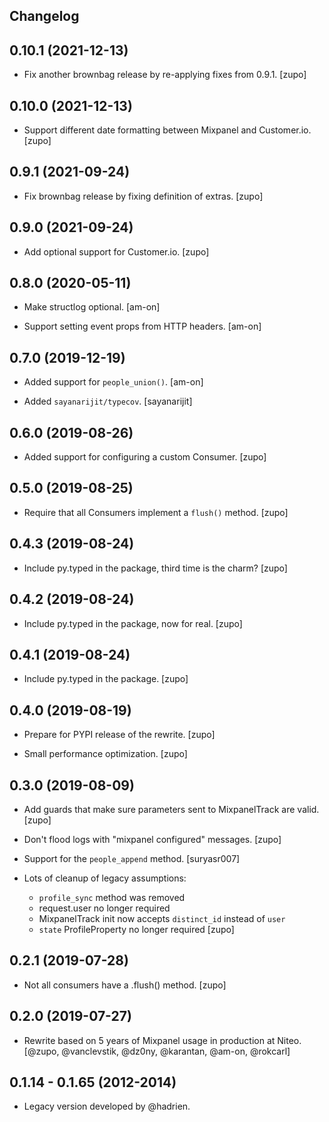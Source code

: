 ## Changelog


0.10.1 (2021-12-13)
------------------

* Fix another brownbag release by re-applying fixes from 0.9.1.
  [zupo]


0.10.0 (2021-12-13)
------------------

* Support different date formatting between Mixpanel and Customer.io.
  [zupo]


0.9.1 (2021-09-24)
------------------

* Fix brownbag release by fixing definition of extras.
  [zupo]


0.9.0 (2021-09-24)
------------------

* Add optional support for Customer.io.
  [zupo]


0.8.0 (2020-05-11)
------------------

* Make structlog optional.
  [am-on]

* Support setting event props from HTTP headers.
  [am-on]


0.7.0 (2019-12-19)
------------------

* Added support for `people_union()`.
  [am-on]

* Added `sayanarijit/typecov`.
  [sayanarijit]


0.6.0 (2019-08-26)
------------------

* Added support for configuring a custom Consumer.
  [zupo]


0.5.0 (2019-08-25)
------------------

* Require that all Consumers implement a `flush()` method.
  [zupo]


0.4.3 (2019-08-24)
------------------

* Include py.typed in the package, third time is the charm?
  [zupo]


0.4.2 (2019-08-24)
------------------

* Include py.typed in the package, now for real.
  [zupo]


0.4.1 (2019-08-24)
------------------

* Include py.typed in the package.
  [zupo]


0.4.0 (2019-08-19)
------------------

* Prepare for PYPI release of the rewrite.
  [zupo]

* Small performance optimization.
  [zupo]


0.3.0 (2019-08-09)
------------------

* Add guards that make sure parameters sent to MixpanelTrack are valid.
  [zupo]

* Don't flood logs with "mixpanel configured" messages.
  [zupo]

* Support for the `people_append` method.
  [suryasr007]

* Lots of cleanup of legacy assumptions:
  * `profile_sync` method was removed
  * request.user no longer required
  * MixpanelTrack init now accepts `distinct_id` instead of `user`
  * `state` ProfileProperty no longer required
  [zupo]


0.2.1 (2019-07-28)
------------------

* Not all consumers have a .flush() method.
  [zupo]


0.2.0 (2019-07-27)
------------------

* Rewrite based on 5 years of Mixpanel usage in production at Niteo.
  [@zupo, @vanclevstik, @dz0ny, @karantan, @am-on, @rokcarl]


0.1.14 - 0.1.65 (2012-2014)
---------------------------

* Legacy version developed by @hadrien.
